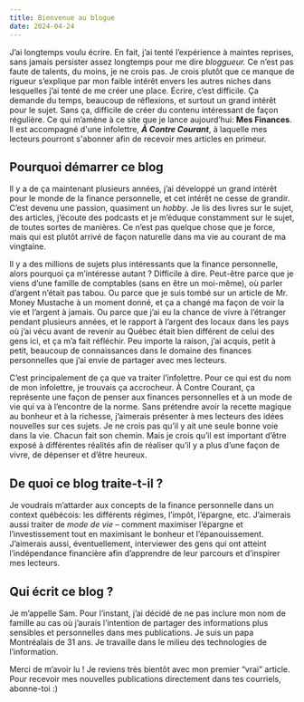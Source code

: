 ```yaml
---
title: Bienvenue au blogue
date: 2024-04-24
---
```


J’ai longtemps voulu écrire. En fait, j’ai tenté l’expérience à maintes reprises, sans jamais persister assez longtemps pour me dire *bloggueur.* Ce n’est pas faute de talents, du moins, je ne crois pas. Je crois plutôt que ce manque de rigueur s’explique par mon faible intérêt envers les autres niches dans lesquelles j’ai tenté de me créer une place. Écrire, c’est difficile. Ça demande du temps, beaucoup de réflexions, et surtout un grand intérêt pour le sujet. Sans ça, difficile de créer du contenu intéressant de façon régulière. Ce qui m’amène à ce site que je lance aujourd’hui: **Mes Finances**. Il est accompagné d'une infolettre, ***À Contre Courant***, à laquelle mes lecteurs pourront s'abonner afin de recevoir mes articles en primeur.

## Pourquoi démarrer ce blog

Il y a de ça maintenant plusieurs années, j’ai développé un grand intérêt pour le monde de la finance personnelle, et cet intérêt ne cesse de grandir. C’est devenu une passion, quasiment un *hobby*. Je lis des livres sur le sujet, des articles, j’écoute des podcasts et je m’éduque constamment sur le sujet, de toutes sortes de manières. Ce n’est pas quelque chose que je force, mais qui est plutôt arrivé de façon naturelle dans ma vie au courant de ma vingtaine.

Il y a des millions de sujets plus intéressants que la finance personnelle, alors pourquoi ça m’intéresse autant ? Difficile à dire. Peut-être parce que je viens d’une famille de comptables (sans en être un moi-même), où parler d’argent n’était pas tabou. Ou parce que je suis tombé sur un article de Mr. Money Mustache à un moment donné, et ça a changé ma façon de voir la vie et l’argent à jamais. Ou parce que j’ai eu la chance de vivre à l’étranger pendant plusieurs années, et le rapport à l’argent des locaux dans les pays où j’ai vécu avant de revenir au Québec était bien différent de celui des gens ici, et ça m’a fait réfléchir. Peu importe la raison, j’ai acquis, petit à petit, beaucoup de connaissances dans le domaine des finances personnelles que j’ai envie de partager avec mes lecteurs.

C’est principalement de ça que va traiter l’infolettre. Pour ce qui est du nom de mon infolettre, je trouvais ça accrocheur. À Contre Courant, ça représente une façon de penser aux finances personnelles et à un mode de vie qui va à l’encontre de la norme. Sans prétendre avoir la recette magique au bonheur et à la richesse, j’aimerais présenter à mes lecteurs des idées nouvelles sur ces sujets. Je ne crois pas qu’il y ait une seule bonne voie dans la vie. Chacun fait son chemin. Mais je crois qu’il est important d’être exposé à différentes réalités afin de réaliser qu’il y a plus d’une façon de vivre, de dépenser et d’être heureux.

## De quoi ce blog traite-t-il ?

Je voudrais m’attarder aux concepts de la finance personnelle dans un context québécois: les différents régimes, l’impôt, l’épargne, etc. J’aimerais aussi traiter de *mode de vie* – comment maximiser l’épargne et l’investissement tout en maximisant le bonheur et l’épanouissement. J’aimerais aussi, éventuellement, interviewer des gens qui ont atteint l’indépendance financière afin d’apprendre de leur parcours et d’inspirer mes lecteurs.

## Qui écrit ce blog ?

Je m’appelle Sam. Pour l’instant, j’ai décidé de ne pas inclure mon nom de famille au cas où j’aurais l’intention de partager des informations plus sensibles et personnelles dans mes publications. Je suis un papa Montréalais de 31 ans. Je travaille dans le milieu des technologies de l’information.

Merci de m’avoir lu ! Je reviens très bientôt avec mon premier “vrai” article. Pour recevoir mes nouvelles publications directement dans tes courriels, abonne-toi :)